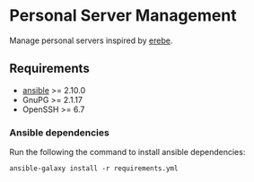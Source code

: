 # Personal Server Management

Manage personal servers inspired by [erebe].

## Requirements

* [ansible] >= 2.10.0
* GnuPG >= 2.1.17
* OpenSSH >= 6.7

### Ansible dependencies

Run the following the command to install ansible dependencies:

``` shell
ansible-galaxy install -r requirements.yml
```

[ansible]: https://www.ansible.com
[erebe]: https://github.com/erebe/personal-server
